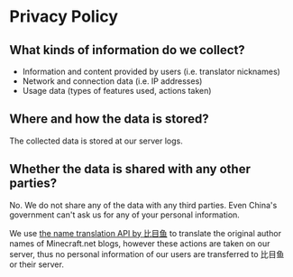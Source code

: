 # Privacy Policy

## What kinds of information do we collect?

- Information and content provided by users (i.e. translator nicknames)
- Network and connection data (i.e. IP addresses)
- Usage data (types of features used, actions taken)

## Where and how the data is stored?

The collected data is stored at our server logs.

## Whether the data is shared with any other parties?

No. We do not share any of the data with any third parties. Even China's government can't ask us for any of your personal information.

We use [the name translation API by 比目鱼](https://www.bimuyu.com/name-translator/) to translate the original author names of Minecraft.net blogs, however these actions are taken on our server, thus no personal information of our users are transferred to 比目鱼 or their server.

